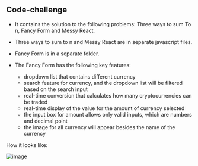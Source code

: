 ## Code-challenge
- It contains the solution to the following problems: Three ways to sum To n, Fancy Form and Messy React.
- Three ways to sum to n and Messy React are in separate javascript files.
- Fancy Form is in a separate folder.
- The Fancy Form has the following key features:

  - dropdown list that contains different currency
  - search feature for currency, and the dropdown list will be filtered based on the search input
  - real-time conversion that calculates how many cryptocurrencies can be traded
  - real-time display of the value for the amount of currency selected
  - the input box for amount allows only valid inputs, which are numbers and decimal point
  - the image for all currency will appear besides the name of the currency


How it looks like: 



![image](https://github.com/user-attachments/assets/0e22c985-185c-47d7-8dcc-0dcd16b6c2c8)

